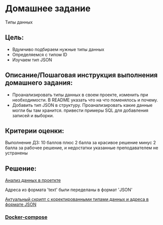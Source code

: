 # Домашнее задание
Типы данных

## Цель:
* Вдумчиво подбираем нужные типы данных
* Определяемся с типом ID
* Изучаем тип JSON


## Описание/Пошаговая инструкция выполнения домашнего задания:
* Проанализировать типы данных в своем проекте, изменить при необходимости. В README указать что на что поменялось и почему.
* Добавить тип JSON в структуру. Проанализировать какие данные могли бы там хранится. привести примеры SQL для добавления записей и выборки.

## Критерии оценки:
Выполнение ДЗ: 10 баллов
плюс 2 балла за красивое решение
минус 2 балла за рабочее решение, и недостатки указанные преподавателем не устранены

## Решение:

[Анализ данных в проеткте](README.md)

Адреса из формата 'text' были переделаны в формат 'JSON'

[Актуальный скрипт с коректированными типами данных и адреса в формате JSON](../hw21/docker/initdb/init.sql)

### [Docker-compose](../hw21/docker/docker-compose.yml)

